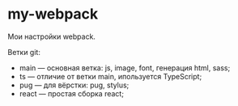 # my-webpack

Мои настройки webpack.

Ветки git:

- main — основная ветка: js, image, font, генерация html, sass;
- ts — отличие от ветки main, ипользуется TypeScript;
- pug — для вёрстки: pug, stylus;
- react — простая сборка react;